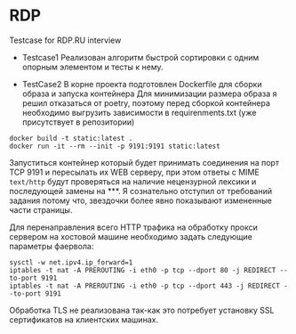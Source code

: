 # RDP
Testcase for RDP.RU interview

* Testcase1
Реализован алгоритм быстрой сортировки с одним опорным элементом и тесты к нему.

* TestCase2
В корне проекта подготовлен Dockerfile для сборки образа и запуска контейнера
Для минимизации размера образа я решил отказаться от poetry, поэтому перед сборкой
контейнера необходимо выгрузить зависимости в requirenments.txt (уже присутствует в репозитории)
```
docker build -t static:latest .
docker run -it --rm --init -p 9191:9191 static:latest
```
Запуститься контейнер который будет принимать соединения на порт TCP 9191 и пересылать их WEB серверу,
при этом ответы с MIME `text/http` будут проверяться на наличие нецензурной лексики и последующей замены на ***.
Я сознательно отступил от требований задания потому что, звездочки более явно показывают измененные части страницы.

Для перенаправления всего HTTP трафика на обработку прокси сервером на хостовой машине необходимо задать следующие параметры фаервола: 
```shell
sysctl -w net.ipv4.ip_forward=1
iptables -t nat -A PREROUTING -i eth0 -p tcp --dport 80 -j REDIRECT --to-port 9191
iptables -t nat -A PREROUTING -i eth0 -p tcp --dport 443 -j REDIRECT --to-port 9191
``` 
Обработка TLS не реализована так-как это потребует установку SSL сертификатов на клиентских машинах.